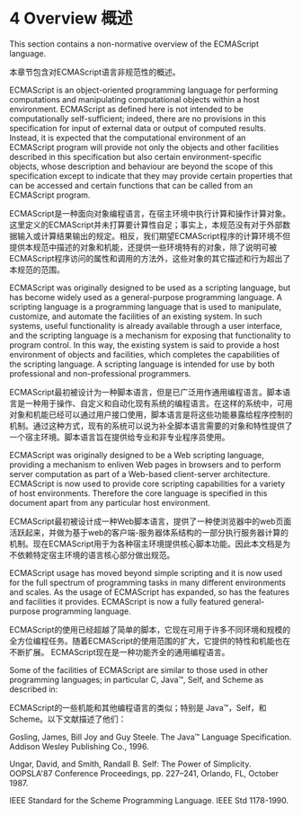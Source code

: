 # 4 Overview 概述

This section contains a non-normative overview of the ECMAScript language.

本章节包含对ECMAScript语言非规范性的概述。

ECMAScript is an object-oriented programming language for performing computations and manipulating computational objects within a host environment. ECMAScript as defined here is not intended to be computationally self-sufficient; indeed, there are no provisions in this specification for input of external data or output of computed results. Instead, it is expected that the computational environment of an ECMAScript program will provide not only the objects and other facilities described in this specification but also certain environment-specific objects, whose description and behaviour are beyond the scope of this specification except to indicate that they may provide certain properties that can be accessed and certain functions that can be called from an ECMAScript program.

ECMAScript是一种面向对象编程语言，在宿主环境中执行计算和操作计算对象。这里定义的ECMAScript并未打算要计算性自足；事实上，本规范没有对于外部数据输入或计算结果输出的规定。相反，我们期望ECMAScript程序的计算环境不但提供本规范中描述的对象和机能，还提供一些环境特有的对象，除了说明可被ECMAScript程序访问的属性和调用的方法外，这些对象的其它描述和行为超出了本规范的范围。

ECMAScript was originally designed to be used as a scripting language, but has become widely used as a general-purpose programming language. A scripting language is a programming language that is used to manipulate, customize, and automate the facilities of an existing system. In such systems, useful functionality is already available through a user interface, and the scripting language is a mechanism for exposing that functionality to program control. In this way, the existing system is said to provide a host environment of objects and facilities, which completes the capabilities of the scripting language. A scripting language is intended for use by both professional and non-professional programmers.

ECMAScript最初被设计为一种脚本语言，但是已广泛用作通用编程语言。脚本语言是一种用于操作、自定义和自动化现有系统的编程语言。在这样的系统中，可用对象和机能已经可以通过用户接口使用，脚本语言是将这些功能暴露给程序控制的机制。通过这种方式，现有的系统可以说为补全脚本语言需要的对象和特性提供了一个宿主环境。脚本语言旨在提供给专业和非专业程序员使用。

ECMAScript was originally designed to be a Web scripting language, providing a mechanism to enliven Web pages in browsers and to perform server computation as part of a Web-based client-server architecture. ECMAScript is now used to provide core scripting capabilities for a variety of host environments. Therefore the core language is specified in this document apart from any particular host environment.

ECMAScript最初被设计成一种Web脚本语言，提供了一种使浏览器中的web页面活跃起来，并做为基于web的客户端-服务器体系结构的一部分执行服务器计算的机制。现在ECMAScript用于为各种宿主环境提供核心脚本功能。因此本文档是为不依赖特定宿主环境的语言核心部分做出规范。

ECMAScript usage has moved beyond simple scripting and it is now used for the full spectrum of programming tasks in many different environments and scales. As the usage of ECMAScript has expanded, so has the features and facilities it provides. ECMAScript is now a fully featured general-purpose programming language.

ECMAScript的使用已经超越了简单的脚本，它现在可用于许多不同环境和规模的全方位编程任务。随着ECMAScript的使用范围的扩大，它提供的特性和机能也在不断扩展。 ECMAScript现在是一种功能齐全的通用编程语言。

Some of the facilities of ECMAScript are similar to those used in other programming languages; in particular C, Java™, Self, and Scheme as described in:

ECMAScript的一些机能和其他编程语言的类似；特别是 Java™，Self，和Scheme。以下文献描述了他们：

Gosling, James, Bill Joy and Guy Steele. The Java™ Language Specification. Addison Wesley Publishing Co., 1996.

Ungar, David, and Smith, Randall B. Self: The Power of Simplicity. OOPSLA'87 Conference Proceedings, pp. 227–241, Orlando, FL, October 1987.

IEEE Standard for the Scheme Programming Language. IEEE Std 1178-1990.